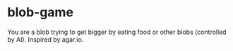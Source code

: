 # blob-game
You are a blob trying to get bigger by eating food or other blobs (controlled by AI). Inspired by agar.io.  
